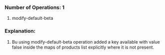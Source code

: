 ### Number of Operations: 1

1. modify-default-beta

### Explanation:

1. Bu using modify-default-beta operation added a key available with value false inside the maps of products list explicitly where it is not present.